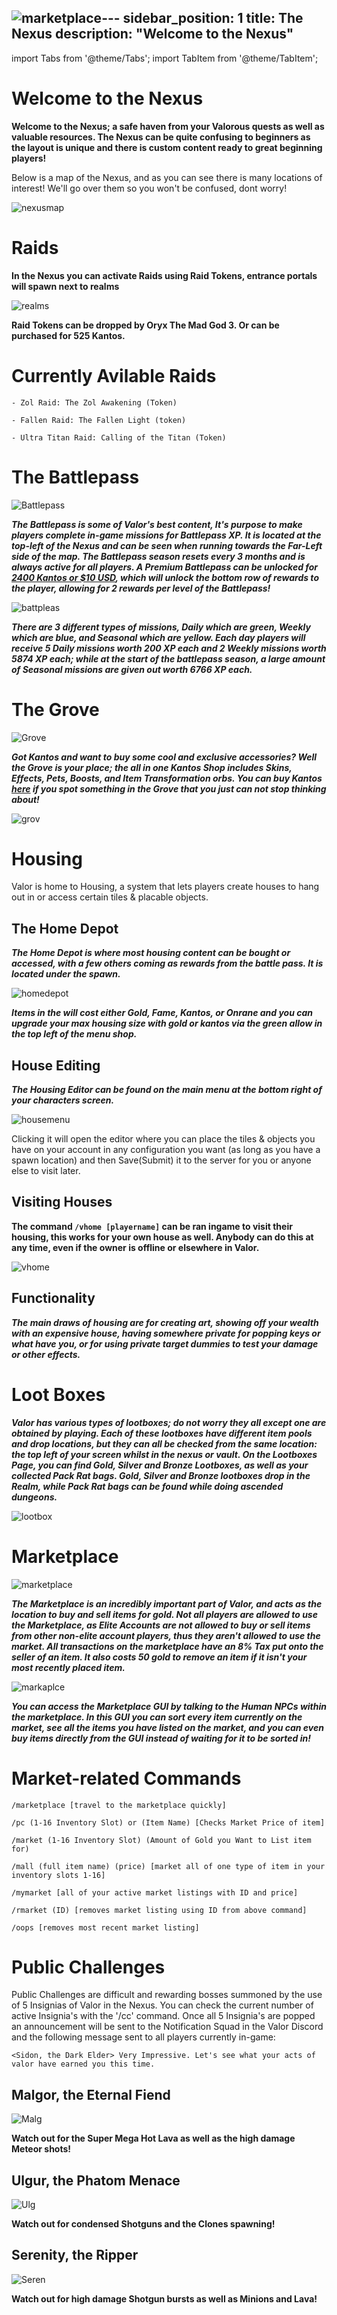 ![marketplace](https://github.com/user-attachments/assets/77957dd7-c1c9-4e74-8606-9cce029cbb21)---
sidebar_position: 1
title: The Nexus
description: "Welcome to the Nexus"
---

import Tabs from '@theme/Tabs';
import TabItem from '@theme/TabItem';

<Tabs>
  <TabItem value="The Nexus" label="The Nexus" default>

# Welcome to the Nexus

**Welcome to the Nexus; a safe haven from your Valorous quests as well as valuable resources. The Nexus can be quite confusing to beginners as the layout is unique and there is custom content ready to great beginning players!**

Below is a map of the Nexus, and as you can see there is many locations of interest! We'll go over them so you won't be confused, dont worry!

![nexusmap](https://github.com/user-attachments/assets/692fdcfc-1288-486f-9e66-2ed7ea63ed29)

  </TabItem>
  <TabItem value="Ascension Enclave" label="Ascension Enclave">

# Raids

**In the Nexus you can activate Raids using Raid Tokens, entrance portals will spawn next to realms**

![realms](https://github.com/user-attachments/assets/8541e71d-5fbe-4f84-b370-551c7aa83999)

**Raid Tokens can be dropped by Oryx The Mad God 3. Or can be purchased for 525 Kantos.**

# Currently Avilable Raids

    - Zol Raid: The Zol Awakening (Token)

    - Fallen Raid: The Fallen Light (token)

    - Ultra Titan Raid: Calling of the Titan (Token)

  </TabItem>
  <TabItem value="Battlepass" label="Battlepass">

# The Battlepass

![Battlepass](https://cdn.discordapp.com/attachments/1118235017550778448/1188150272992759848/image.png?ex=65997a2b&is=6587052b&hm=6ca4aeb0288debf83fa57c8bd7f5e7feaeb663b53ffc53a59e8a22517dd90d67&)

***The Battlepass is some of Valor's best content, It's purpose to make players complete in-game missions for Battlepass XP. It is located at the top-left of the Nexus and can be seen when running towards the Far-Left side of the map. The Battlepass season resets every 3 months and is always active for all players. A Premium Battlepass can be unlocked for [2400 Kantos or $10 USD](https://valorserver.com/ranks), which will unlock the bottom row of rewards to the player, allowing for 2 rewards per level of the Battlepass!***

![battpleas](https://github.com/user-attachments/assets/e16ec929-2ff5-4dc2-a798-6271c09da9f6)

***There are 3 different types of missions, Daily which are green, Weekly which are blue, and Seasonal which are yellow. Each day players will receive 5 Daily missions worth 200 XP each and 2 Weekly missions worth 5874 XP each; while at the start of the battlepass season, a large amount of Seasonal missions are given out worth 6766 XP each.***

  </TabItem>
 <TabItem value="Grove" label="Grove">

# The Grove

![Grove](https://cdn.discordapp.com/attachments/1118235017550778448/1188152221666398359/image.png?ex=65997bfc&is=658706fc&hm=f2cd457222a613d43194147799d0d9e15199a7ffc8b37fc15d52ea20987396e6&)

***Got Kantos and want to buy some cool and exclusive accessories? Well the Grove is your place; the all in one Kantos Shop includes Skins, Effects, Pets, Boosts, and Item Transformation orbs. You can buy Kantos [here](https://valorserver.com/ranks) if you spot something in the Grove that you just can not stop thinking about!***

![grov](https://github.com/user-attachments/assets/dbee913c-60cb-4e88-bdd5-1264776a2541)

  </TabItem>
  <TabItem value="Housing" label="Housing">

# Housing

Valor is home to Housing, a system that lets players create houses to hang out in or access certain tiles & placable objects.

## The Home Depot

***The Home Depot is where most housing content can be bought or accessed, with a few others coming as rewards from the battle pass. It is located under the spawn.***

![homedepot](https://github.com/user-attachments/assets/9a06d600-6e8f-4435-a69b-03044af1ca1c)

***Items in the will cost either Gold, Fame, Kantos, or Onrane and you can upgrade your max housing size with gold or kantos via the green allow in the top left of the menu shop.***

## House Editing

***The Housing Editor can be found on the main menu at the bottom right of your characters screen.***
  
![housemenu](https://github.com/user-attachments/assets/e17b193b-d9ee-4e84-bfcc-a23574162186)

Clicking it will open the editor where you can place the tiles & objects you have on your account in any configuration you want (as long as you have a spawn location) and then Save(Submit) it to the server for you or anyone else to visit later.

## Visiting Houses

**The command `/vhome [playername]` can be ran ingame to visit their housing, this works for your own house as well. Anybody can do this at any time, even if the owner is offline or elsewhere in Valor.**

![vhome](https://github.com/user-attachments/assets/f84354b2-5f95-4104-a9d1-37ebab180aaa)

## Functionality
  
***The main draws of housing are for creating art, showing off your wealth with an expensive house, having somewhere private for popping keys or what have you, or for using private target dummies to test your damage or other effects.***


  </TabItem>
 <TabItem value="Lootboxes" label="Lootboxes">

# Loot Boxes

***Valor has various types of lootboxes; do not worry they all except one are obtained by playing. Each of these lootboxes have different item pools and drop locations, but they can all be checked from the same location: the top left of your screen whilst in the nexus or vault. On the Lootboxes Page, you can find Gold, Silver and Bronze Lootboxes, as well as your collected Pack Rat bags. Gold, Silver and Bronze lootboxes drop in the Realm, while Pack Rat bags can be found while doing ascended dungeons.***

![lootbox](https://github.com/user-attachments/assets/d52f286a-23e5-4cbb-a57e-4c699a4a8a21)

  </TabItem>
 <TabItem value="Marketplace" label="Marketplace">

# Marketplace

![marketplace](https://github.com/user-attachments/assets/6c9dbfde-9847-4ce4-924f-836bb4a6d20f)

***The Marketplace is an incredibly important part of Valor, and acts as the location to buy and sell items for gold. Not all players are allowed to use the Marketplace, as Elite Accounts are not allowed to buy or sell items from other non-elite account players, thus they aren't allowed to use the market. All transactions on the marketplace have an 8% Tax put onto the seller of an item. It also costs 50 gold to remove an item if it isn't your most recently placed item.***

![markaplce](https://github.com/user-attachments/assets/352f29d7-fd28-408d-b532-99fb915f7eea)

***You can access the Marketplace GUI by talking to the Human NPCs within the marketplace. In this GUI you can sort every item currently on the market, see all the items you have listed on the market, and you can even buy items directly from the GUI instead of waiting for it to be sorted in!***

# Market-related Commands

    /marketplace [travel to the marketplace quickly] 

    /pc (1-16 Inventory Slot) or (Item Name) [Checks Market Price of item]
 
    /market (1-16 Inventory Slot) (Amount of Gold you Want to List item for)

    /mall (full item name) (price) [market all of one type of item in your inventory slots 1-16]
 
    /mymarket [all of your active market listings with ID and price]
 
    /rmarket (ID) [removes market listing using ID from above command]

    /oops [removes most recent market listing]


  </TabItem>
 <TabItem value="Public Challenges" label="Public Challenges">

# Public Challenges

Public Challenges are difficult and rewarding bosses summoned by the use of 5 Insignias of Valor in the Nexus. You can check the current number of active Insignia's with the '/cc' command. Once all 5 Insignia's are popped an announcement will be sent to the Notification Squad in the Valor Discord and the following message sent to all players currently in-game:  

    <Sidon, the Dark Elder> Very Impressive. Let's see what your acts of valor have earned you this time.

## Malgor, the Eternal Fiend

![Malg](https://cdn.discordapp.com/attachments/1118235017550778448/1188156392813629450/Malgor_the_Eternal_Fiend.png?ex=65997fde&is=65870ade&hm=ef35dd3d10d527b12a8ac44cf18d575225a4d938fa73d2e5a46caba11495cda5&)

**Watch out for the Super Mega Hot Lava as well as the high damage Meteor shots!**

## Ulgur, the Phatom Menace

![Ulg](https://cdn.discordapp.com/attachments/1118235017550778448/1188156472195035186/Ulgur_The_Phantom_Menace.png?ex=65997ff1&is=65870af1&hm=061798e330bd7f259acb367f549be552a1cfbabeab15efad9cbbae3e725baab4&)

**Watch out for condensed Shotguns and the Clones spawning!**

## Serenity, the Ripper

![Seren](https://cdn.discordapp.com/attachments/1118235017550778448/1188156435717161071/Serenity_the_Ripper.png?ex=65997fe9&is=65870ae9&hm=cfc44e7d2fe8edfc27b96210e83841cb35ac0738845d4bf3287447ed7ca4328b&)

**Watch out for high damage Shotgun bursts as well as Minions and Lava!**

  </TabItem>
</Tabs>
